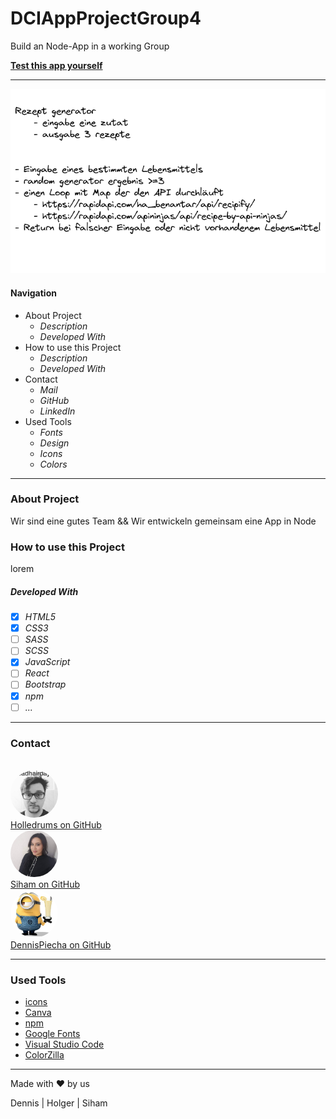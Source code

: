 # DCIAppProjectGroup4

Build an Node-App in a working Group

**[Test this app yourself](github.link)**

---

![brainstorm scrabble](./IMG/brainstorm.png)

#### Navigation

- About Project
  - _Description_
  - _Developed With_
- How to use this Project
  - _Description_
  - _Developed With_
- Contact
  - _Mail_
  - _GitHub_
  - _LinkedIn_
- Used Tools
  - _Fonts_
  - _Design_
  - _Icons_
  - _Colors_

---

### About Project

Wir sind eine gutes Team
&&
Wir entwickeln gemeinsam eine App in Node

### How to use this Project

lorem

##### Developed With

- [x] _HTML5_
- [x] _CSS3_
- [ ] _SASS_
- [ ] _SCSS_
- [x] _JavaScript_
- [ ] _React_
- [ ] _Bootstrap_
- [x] _npm_
- [ ] _..._

---

### Contact

<br><img style = "border-radius: 50%" src= "./IMG/profilHolle.jpeg" width="15%">
<br><a href= "https://github.com/holledrums">Holledrums on GitHub</a><br>
<img style = "border-radius: 50%" src= "./IMG/siham.saidi.jpg" width="15%">
<br><a href= "https://github.com/sihamsaidi">Siham on GitHub</a><br>
<img style = "border-radius: 50%" src= "./IMG/minion.jpg" width="15%">
<br><a href= "https://github.com/dennispiecha">DennisPiecha on GitHub</a><br>

---

### Used Tools

- [icons](https://)
- [Canva](https://www.canva.com/)
- [npm](https://www.npmjs.com/)
- [Google Fonts](https://fonts.google.com/)
- [Visual Studio Code](https://code.visualstudio.com/)
- [ColorZilla](https://www.colorzilla.com/chrome/)

---

Made with ❤️ by us

Dennis | Holger | Siham
